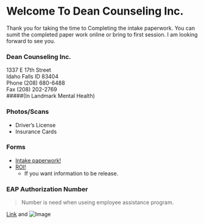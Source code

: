 # Welcome To Dean Counseling Inc.

Thank you for taking the time to Completing the intake paperwork. You can sumit the completed paper work online or bring to first session. I am looking forward to see you.

### Dean Counseling Inc.
   
1337 E 17th Street   
Idaho Falls ID 83404      
Phone (208) 680-6488    
Fax (208) 202-2769   
#####(In Landmark Mental Health)


### Photos/Scans

> 
- Driver’s License 
- Insurance Cards
> 
 
### Forms

>
- [Intake paperwork!](http://google.com)
- [ROI!](http://google.com) 
  - If you want information to be release.
>

### EAP Authorization Number

> 
> Number is need when useing employee assistance program.
> 






[Link](url) and ![Image](src)
